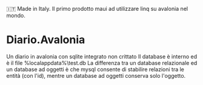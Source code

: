 :it: Made in Italy. Il primo prodotto maui ad utilizzare linq su avalonia nel mondo.

# Diario.Avalonia
 Un diario in avalonia con sqlite integrato non crittato
 Il database è interno ed è il file %localappdata%\test.db
 La differenza tra un database relazionale ed un database ad oggetti è che mysql consente di stabilire relazioni tra le entità (con  l'id), mentre un database ad oggetti conserva solo l'oggetto.
